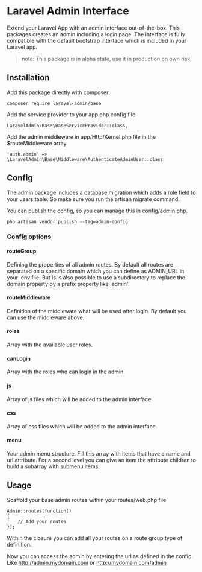 # Laravel Admin Interface

Extend your Laravel App with an admin interface out-of-the-box. This packages creates an admin including a login page. The interface is fully compatible with the default bootstrap interface which is included in your Laravel app.

> note: This package is in alpha state, use it in production on own risk.

##  Installation

Add this package directly with composer:

```
composer require laravel-admin/base
```

Add the service provider to your app.php config file

```
LaravelAdmin\Base\BaseServiceProvider::class,
```

Add the admin middleware in app/Http/Kernel.php file in the $routeMiddleware array.

```
'auth.admin' => \LaravelAdmin\Base\Middleware\AuthenticateAdminUser::class
```

## Config

The admin package includes a database migration which adds a role field to your users table. So make sure you run the artisan migrate command.

You can publish the config, so you can manage this in config/admin.php.

```
php artisan vendor:publish --tag=admin-config
```

### Config options

#### routeGroup
Defining the properties of all admin routes. By default all routes are separated on a specific domain which you can define as ADMIN_URL in your .env file. But is is also possible to use a subdirectory to replace the domain property by a prefix property like 'admin'.

#### routeMiddleware
Definition of the middleware what will be used after login. By default you can use the middleware above.

#### roles
Array with the available user roles. 

#### canLogin
Array with the roles who can login in the admin

#### js
Array of js files which will be added to the admin interface

#### css
Array of css files which will be added to the admin interface

#### menu
Your admin menu structure. Fill this array with items that have a name and url attribute. For a second level you can give an item the attribute children to build a subarray with submenu items.

## Usage

Scaffold your base admin routes within your routes/web.php file

```
Admin::routes(function()
{
	// Add your routes
});
```

Within the closure you can add all your routes on a route group type of definition.

Now you can access the admin by entering the url as defined in the config. Like http://admin.mydomain.com or http://mydomain.com/admin

